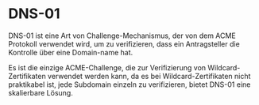 # DNS-01

DNS-01 ist eine Art von Challenge-Mechanismus, der von dem ACME Protokoll verwendet wird, um zu verifizieren, dass ein Antragsteller die Kontrolle über eine Domain-name hat.

Es ist die einzige ACME-Challenge, die zur Verifizierung von Wildcard-Zertifikaten verwendet werden kann, da es bei Wildcard-Zertifikaten nicht praktikabel ist, jede Subdomain einzeln zu verifizieren, bietet DNS-01 eine skalierbare Lösung.